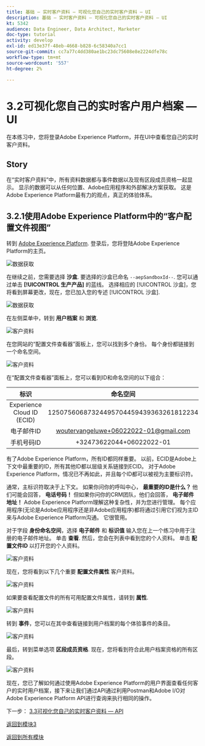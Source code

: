 ```yaml
---
title: 基础 — 实时客户资料 — 可视化您自己的实时客户资料 — UI
description: 基础 — 实时客户资料 — 可视化您自己的实时客户资料 — UI
kt: 5342
audience: Data Engineer, Data Architect, Marketer
doc-type: tutorial
activity: develop
exl-id: ed13e37f-48eb-4668-b828-6c58340a7cc1
source-git-commit: cc7a77c4dd380ae1bc23dc75608e8e2224dfe78c
workflow-type: tm+mt
source-wordcount: '557'
ht-degree: 2%

---
```


# 3.2可视化您自己的实时客户用户档案 — UI

在本练习中，您将登录Adobe Experience Platform，并在UI中查看您自己的实时客户资料。

## Story

在“实时客户资料”中，所有资料数据都与事件数据以及现有区段成员资格一起显示。 显示的数据可以从任何位置、Adobe应用程序和外部解决方案获取。 这是Adobe Experience Platform最有力的观点，真正的体验体系。

## 3.2.1使用Adobe Experience Platform中的“客户配置文件视图”

转到 [Adobe Experience Platform](https://experience.adobe.com/platform). 登录后，您将登陆Adobe Experience Platform的主页。

![数据获取](../module2/images/home.png)

在继续之前，您需要选择 **沙盒**. 要选择的沙盒已命名 ``--aepSandboxId--``. 您可以通过单击 **[!UICONTROL 生产产品]** 的蓝线。 选择相应的 [!UICONTROL 沙盒]，您将看到屏幕更改，现在，您已加入您的专述 [!UICONTROL 沙盒].

![数据获取](../module2/images/sb1.png)

在左侧菜单中，转到 **用户档案** 和 **浏览**.

![客户资料](./images/homemenu.png)

在您网站的“配置文件查看器”面板上，您可以找到多个身份。 每个身份都链接到一个命名空间。

![客户资料](./images/identities.png)

在“配置文件查看器”面板上，您可以看到ID和命名空间的以下组合：

| 标识 | 命名空间 |
|:-------------:| :---------------:|
| Experience Cloud ID (ECID) | 12507560687324495704459439363261812234 |
| 电子邮件ID | woutervangeluwe+06022022-01@gmail.com |
| 手机号码ID | +32473622044+06022022-01 |

有了Adobe Experience Platform，所有ID都同样重要。 以前，ECID是Adobe上下文中最重要的ID，所有其他ID都以层级关系链接到ECID。 对于Adobe Experience Platform，情况已不再如此，并且每个ID都可以被视为主要标识符。

通常，主标识符取决于上下文。 如果你问你的呼叫中心， **最重要的ID是什么？** 他们可能会回答， **电话号码！** 但如果你问你的CRM团队，他们会回答， **电子邮件地址！**  Adobe Experience Platform理解这种复杂性，并为您进行管理。 每个应用程序(无论是Adobe应用程序还是非Adobe应用程序)都将通过引用它们视为主ID来与Adobe Experience Platform沟通。 它很管用。

对于字段 **身份命名空间**，选择 **电子邮件** 和 **标识值** 输入您在上一个练习中用于注册的电子邮件地址。 单击 **查看**. 然后，您会在列表中看到您的个人资料。 单击 **配置文件ID** 以打开您的个人资料。

![客户资料](./images/popupecid.png)

现在，您将看到以下几个重要 **配置文件属性** 客户资料。

![客户资料](./images/profile.png)

如果要查看配置文件的所有可用配置文件属性，请转到 **属性**.

![客户资料](./images/profilattr.png)

转到 **事件**，您可以在其中查看链接到用户档案的每个体验事件的条目。

![客户资料](./images/profileee.png)

最后，转到菜单选项 **区段成员资格**. 现在，您将看到符合此用户档案资格的所有区段。

![客户资料](./images/profileseg.png)

现在，您已了解如何通过使用Adobe Experience Platform的用户界面查看任何客户的实时用户档案，接下来让我们通过API通过利用Postman和Adobe I/O对Adobe Experience Platform API进行查询来执行相同的操作。

下一步： [3.3可视化您自己的实时客户资料 — API](./ex3.md)

[返回到模块3](./real-time-customer-profile.md)

[返回到所有模块](../../overview.md)
